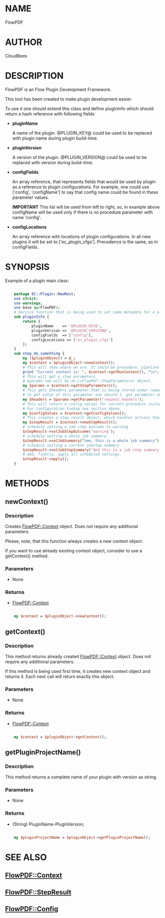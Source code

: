 # NAME

FlowPDF

# AUTHOR

CloudBees

# DESCRIPTION

FlowPDF is an Flow Plugin Development Framework.

This tool has been created to make plugin development easier.

To use it one should extend this class and define pluginInfo which should return a hash reference with following fields:

- **pluginName**

    A name of the plugin. @PLUGIN\_KEY@ could be used to be replaced with plugin name during plugin build-time.

- **pluginVersion**

    A version of the plugin. @PLUGIN\_VERSION@ could be used to be replaced with version during build-time.

- **configFields**

    An array reference, that represents fields that would be used by plugin as a reference to plugin configurations.
    For example, one could use \['config', 'configName'\] to say that config name could be found in these parameter values.

    **IMPORTANT** This list will be used from left to right, so, in example above configName will be used only if there is no procedure parameter with name 'config'.

- **configLocations**

    An array reference with locations of plugin configurations. In all new plugins it will be set to \['ec\_plugin\_cfgs'\]. Precedence is the same, as in configFields.

# SYNOPSIS

Example of a plugin main class:

```perl

    package EC::Plugin::NewRest;
    use strict;
    use warnings;
    use base qw/FlowPDF/;
    # Service function that is being used to set some metadata for a plugin.
    sub pluginInfo {
        return {
            pluginName    => '@PLUGIN_KEY@',
            pluginVersion => '@PLUGIN_VERSION@',
            configFields  => ['config'],
            configLocations => ['ec_plugin_cfgs']
        };
    }
    sub step_do_something {
        my ($pluginObject) = @_;
        my $context = $pluginObject->newContext();
        # This will show where we are. It could be procedure, pipeline or schedule
        print "Current context is: ", $context->getRunContext(), "\n";
        # This will get a step parameters.
        # $params now will be an L<FlowPDF::StepParameters> object.
        my $params = $context->getStepParameters();
        # This gets $headers parameter that is being stored under request_headers field of procedure.
        # To get value of this parameter one should 1. get parameter object 2. get a value if it is defined
        my $headers = $params->getParameter('request_headers');
        # This will return a config values for current procedure including credentials.
        # For configuration lookup see section above.
        my $configValues = $context->getConfigValues();
        # This creates a step result object, which handles actions that should be done during or after step execution
        my $stepResult = $context->newStepResult();
        # schedule setting a job step outcome to warning
        $stepResult->setJobStepOutcome('warning');
        # schedule setting a whole job summary:
        $stepResult->setJobSummary("See, this is a whole job summary");
        # schedule setting a current jobstep summary
        $stepResult->setJobStepSummary('And this is a job step summary');
        # abd, finally, apply all scheduled settings.
        $stepResult->apply();
    }

```

# METHODS

## newContext()

### Description

Creates [FlowPDF::Context](/doc/md/FlowPDF/Context.md) object. Does not require any additional parameters.

Please, note, that this function always creates a new context object.

If you want to use already existing context object, consider to use a getContext() method.

### Parameters

- None

### Returns

- [FlowPDF::Context](/doc/md/FlowPDF/Context.md)

```perl

    my $context = $pluginObject->newContext();

```

## getContext()

### Description

This method returns already created [FlowPDF::Context](/doc/md/FlowPDF/Context.md) object. Does not require any additional parameters.

If this method is being used first time, it creates new context object and returns it. Each next call will return exactly this object.

### Parameters

- None

### Returns

- [FlowPDF::Context](/doc/md/FlowPDF/Context.md)

```perl

    my $context = $pluginObject->getContext();

```

## getPluginProjectName()

### Description

This method returns a complete name of your plugin with version as string.

### Parameters

- None

### Returns

- (String) PluginName-PluginVersion;

```perl

    my $pluginProjectName = $pluginObject->getPluginProjectName();

```

# SEE ALSO

## [FlowPDF::Context](/doc/md/FlowPDF/Context.md)

## [FlowPDF::StepResult](/doc/md/FlowPDF/StepResult.md)

## [FlowPDF::Config](/doc/md/FlowPDF/Config.md)